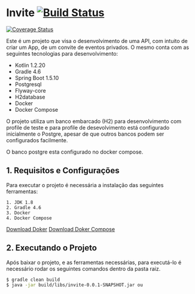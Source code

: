 # Invite  [![Build Status](https://travis-ci.org/fontourajunior/invite.svg?branch=master)](https://travis-ci.org/fontourajunior/invite)

[![Coverage Status](https://coveralls.io/repos/github/fontourajunior/invite/badge.svg?branch=master)](https://coveralls.io/github/fontourajunior/invite?branch=master)

Este é um projeto que visa o desenvolvimento de uma API, com intuito de criar um App, de um convite de eventos privados. O mesmo conta com as seguintes tecnologias para desenvolvimento:

  - Kotlin 1.2.20
  - Gradle 4.6
  - Spring Boot 1.5.10
  - Postgresql
  - Flyway-core
  - H2database
  - Docker
  - Docker Compose

O projeto utiliza um banco embarcado (H2) para desenvolvimento com profile de teste e para profile de desevolvimento está configurado inicialmente o Postgre, apesar de que outros bancos podem ser configurados facilmente.

O banco postgre esta configurado no docker compose.

## 1. Requisitos e Configurações

Para executar o projeto é necessária a instalação das seguintes ferramentas:

    1. JDK 1.8
    2. Gradle 4.6
    3. Docker 
    4. Docker Compose

[Download Doker](https://github.com/user/repo/blob/branch/other_file.md)
[Download Doker Compose](https://docs.docker.com/compose/install/)

## 2. Executando o Projeto
 
Após baixar o projeto, e as ferramentas necessárias, para executá-lo é necessário rodar os seguintes comandos dentro da pasta raiz.


```sh
$ gradle clean build
$ java -jar build/libs/invite-0.0.1-SNAPSHOT.jar ou 
```